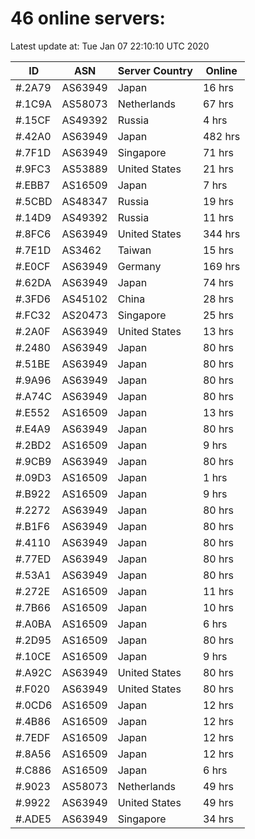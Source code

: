 # 46 online servers:

Latest update at: Tue Jan 07 22:10:10 UTC 2020

| ID | ASN | Server Country | Online |
| -- | --- | -------------- | ------ |
| #.2A79 | AS63949 | Japan | 16 hrs |
| #.1C9A | AS58073 | Netherlands | 67 hrs |
| #.15CF | AS49392 | Russia | 4 hrs |
| #.42A0 | AS63949 | Japan | 482 hrs |
| #.7F1D | AS63949 | Singapore | 71 hrs |
| #.9FC3 | AS53889 | United States | 21 hrs |
| #.EBB7 | AS16509 | Japan | 7 hrs |
| #.5CBD | AS48347 | Russia | 19 hrs |
| #.14D9 | AS49392 | Russia | 11 hrs |
| #.8FC6 | AS63949 | United States | 344 hrs |
| #.7E1D | AS3462 | Taiwan | 15 hrs |
| #.E0CF | AS63949 | Germany | 169 hrs |
| #.62DA | AS63949 | Japan | 74 hrs |
| #.3FD6 | AS45102 | China | 28 hrs |
| #.FC32 | AS20473 | Singapore | 25 hrs |
| #.2A0F | AS63949 | United States | 13 hrs |
| #.2480 | AS63949 | Japan | 80 hrs |
| #.51BE | AS63949 | Japan | 80 hrs |
| #.9A96 | AS63949 | Japan | 80 hrs |
| #.A74C | AS63949 | Japan | 80 hrs |
| #.E552 | AS16509 | Japan | 13 hrs |
| #.E4A9 | AS63949 | Japan | 80 hrs |
| #.2BD2 | AS16509 | Japan | 9 hrs |
| #.9CB9 | AS63949 | Japan | 80 hrs |
| #.09D3 | AS16509 | Japan | 1 hrs |
| #.B922 | AS16509 | Japan | 9 hrs |
| #.2272 | AS63949 | Japan | 80 hrs |
| #.B1F6 | AS63949 | Japan | 80 hrs |
| #.4110 | AS63949 | Japan | 80 hrs |
| #.77ED | AS63949 | Japan | 80 hrs |
| #.53A1 | AS63949 | Japan | 80 hrs |
| #.272E | AS16509 | Japan | 11 hrs |
| #.7B66 | AS16509 | Japan | 10 hrs |
| #.A0BA | AS16509 | Japan | 6 hrs |
| #.2D95 | AS16509 | Japan | 80 hrs |
| #.10CE | AS16509 | Japan | 9 hrs |
| #.A92C | AS63949 | United States | 80 hrs |
| #.F020 | AS63949 | United States | 80 hrs |
| #.0CD6 | AS16509 | Japan | 12 hrs |
| #.4B86 | AS16509 | Japan | 12 hrs |
| #.7EDF | AS16509 | Japan | 12 hrs |
| #.8A56 | AS16509 | Japan | 12 hrs |
| #.C886 | AS16509 | Japan | 6 hrs |
| #.9023 | AS58073 | Netherlands | 49 hrs |
| #.9922 | AS63949 | United States | 49 hrs |
| #.ADE5 | AS63949 | Singapore | 34 hrs |

